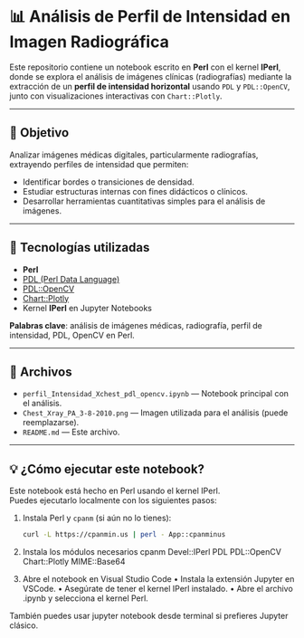 # 📊 Análisis de Perfil de Intensidad en Imagen Radiográfica

Este repositorio contiene un notebook escrito en **Perl** con el kernel **IPerl**, donde se explora el análisis de imágenes clínicas (radiografías) mediante la extracción de un **perfil de intensidad horizontal** usando `PDL` y `PDL::OpenCV`, junto con visualizaciones interactivas con `Chart::Plotly`.

---

## 🧪 Objetivo

Analizar imágenes médicas digitales, particularmente radiografías, extrayendo perfiles de intensidad que permiten:

- Identificar bordes o transiciones de densidad.
- Estudiar estructuras internas con fines didácticos o clínicos.
- Desarrollar herramientas cuantitativas simples para el análisis de imágenes.

---

## 🧰 Tecnologías utilizadas

- **Perl**
- [PDL (Perl Data Language)](https://pdl.perl.org/)
- [PDL::OpenCV](https://metacpan.org/pod/PDL::OpenCV)
- [Chart::Plotly](https://metacpan.org/pod/Chart::Plotly)
- Kernel **IPerl** en Jupyter Notebooks

**Palabras clave**: análisis de imágenes médicas, radiografía, perfil de intensidad, PDL, OpenCV en Perl.

---

## 📂 Archivos

- `perfil_Intensidad_Xchest_pdl_opencv.ipynb` — Notebook principal con el análisis.
- `Chest_Xray_PA_3-8-2010.png` — Imagen utilizada para el análisis (puede reemplazarse).
- `README.md` — Este archivo.

---

## 💡 ¿Cómo ejecutar este notebook?

Este notebook está hecho en Perl usando el kernel IPerl.  
Puedes ejecutarlo localmente con los siguientes pasos:

1. Instala Perl y `cpanm` (si aún no lo tienes):
   ```bash
   curl -L https://cpanmin.us | perl - App::cpanminus

2. Instala los módulos necesarios
   cpanm Devel::IPerl PDL PDL::OpenCV Chart::Plotly MIME::Base64

3. Abre el notebook en Visual Studio Code
	•	Instala la extensión Jupyter en VSCode.
	•	Asegúrate de tener el kernel IPerl instalado.
	•	Abre el archivo .ipynb y selecciona el kernel Perl.

También puedes usar jupyter notebook desde terminal si prefieres Jupyter clásico.
